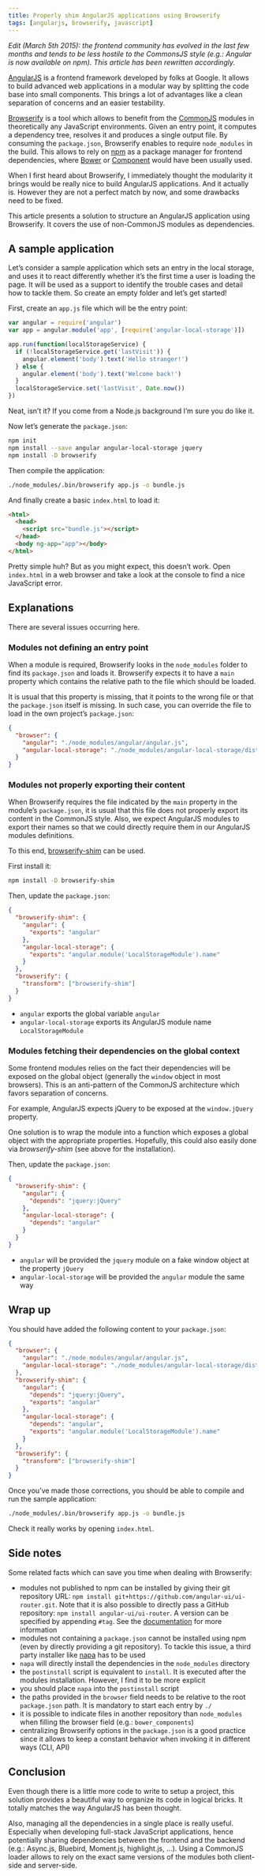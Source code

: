 ```yaml
---
title: Properly shim AngularJS applications using Browserify
tags: [angularjs, browserify, javascript]
---
```


_Edit (March 5th 2015): the frontend community has evolved in the last few
months and tends to be less hostile to the CommonsJS style (e.g.: Angular is
now available on npm). This article has been rewritten accordingly._

[AngularJS](https://angularjs.org/) is a frontend framework developed by
folks at Google. It allows to build advanced web applications in a modular
way by splitting the code base into small components. This brings a lot of
advantages like a clean separation of concerns and an easier testability.

[Browserify](http://browserify.org/) is a tool which allows to benefit from
the [CommonJS](http://wiki.commonjs.org/wiki/CommonJS) modules in
theoretically any JavaScript environments. Given an entry point, it computes
a dependency tree, resolves it and produces a single output file. By
consuming the `package.json`, Browserify enables to require `node_modules` in
the build. This allows to rely on [npm](https://www.npmjs.com/) as a package
manager for frontend dependencies, where [Bower](https://bower.io/) or
[Component](http://component.github.io/) would have been usually used.

When I first heard about Browserify, I immediately thought the modularity it
brings would be really nice to build AngularJS applications. And it actually
is. However they are not a perfect match by now, and some drawbacks need to
be fixed.

This article presents a solution to structure an AngularJS application using
Browserify. It covers the use of non-CommonJS modules as dependencies.

## A sample application

Let’s consider a sample application which sets an entry in the local storage,
and uses it to react differently whether it’s the first time a user is
loading the page. It will be used as a support to identify the trouble cases
and detail how to tackle them. So create an empty folder and let’s get
started!

First, create an `app.js` file which will be the entry point:

```javascript
var angular = require('angular')
var app = angular.module('app', [require('angular-local-storage')])

app.run(function(localStorageService) {
  if (!localStorageService.get('lastVisit')) {
    angular.element('body').text('Hello stranger!')
  } else {
    angular.element('body').text('Welcome back!')
  }
  localStorageService.set('lastVisit', Date.now())
})
```

Neat, isn’t it? If you come from a Node.js background I’m sure you do like it.

Now let’s generate the `package.json`:

```bash
npm init
npm install --save angular angular-local-storage jquery
npm install -D browserify
```

Then compile the application:

```bash
./node_modules/.bin/browserify app.js -o bundle.js
```

And finally create a basic `index.html` to load it:

```html
<html>
  <head>
    <script src="bundle.js"></script>
  </head>
  <body ng-app="app"></body>
</html>
```

Pretty simple huh? But as you might expect, this doesn’t work. Open
`index.html` in a web browser and take a look at the console to find a nice
JavaScript error.

## Explanations

There are several issues occurring here.

### Modules not defining an entry point

When a module is required, Browserify looks in the `node_modules` folder to
find its `package.json` and loads it. Browserify expects it to have a `main`
property which contains the relative path to the file which should be loaded.

It is usual that this property is missing, that it points to the wrong file
or that the `package.json` itself is missing. In such case, you can override
the file to load in the own project’s `package.json`:

```json
{
  "browser": {
    "angular": "./node_modules/angular/angular.js",
    "angular-local-storage": "./node_modules/angular-local-storage/dist/angular-local-storage.js"
  }
}
```

### Modules not properly exporting their content

When Browserify requires the file indicated by the `main` property in the
module’s `package.json`, it is usual that this file does not properly export
its content in the CommonJS style. Also, we expect AngularJS modules to
export their names so that we could directly require them in our AngularJS
modules definitions.

To this end, [browserify-shim](https://github.com/thlorenz/browserify-shim) can be used.

First install it:

```bash
npm install -D browserify-shim
```

Then, update the `package.json`:

```json
{
  "browserify-shim": {
    "angular": {
      "exports": "angular"
    },
    "angular-local-storage": {
      "exports": "angular.module('LocalStorageModule').name"
    }
  },
  "browserify": {
    "transform": ["browserify-shim"]
  }
}
```

- `angular` exports the global variable `angular`
- `angular-local-storage` exports its AngularJS module name `LocalStorageModule`

### Modules fetching their dependencies on the global context

Some frontend modules relies on the fact their dependencies will be exposed
on the global object (generally the `window` object in most browsers). This is
an anti-pattern of the CommonJS architecture which favors separation of
concerns.

For example, AngularJS expects jQuery to be exposed at the `window.jQuery`
property.

One solution is to wrap the module into a function which exposes a global
object with the appropriate properties. Hopefully, this could also easily
done via _browserify-shim_ (see above for the installation).

Then, update the `package.json`:

```json
{
  "browserify-shim": {
    "angular": {
      "depends": "jquery:jQuery"
    },
    "angular-local-storage": {
      "depends": "angular"
    }
  }
}
```

- `angular` will be provided the `jquery` module on a fake window object at the property `jQuery`
- `angular-local-storage` will be provided the `angular` module the same way

## Wrap up

You should have added the following content to your `package.json`:

```json
{
  "browser": {
    "angular": "./node_modules/angular/angular.js",
    "angular-local-storage": "./node_modules/angular-local-storage/dist/angular-local-storage.js"
  },
  "browserify-shim": {
    "angular": {
      "depends": "jquery:jQuery",
      "exports": "angular"
    },
    "angular-local-storage": {
      "depends": "angular",
      "exports": "angular.module('LocalStorageModule').name"
    }
  },
  "browserify": {
    "transform": ["browserify-shim"]
  }
}
```

Once you’ve made those corrections, you should be able to compile and run the sample application:

```bash
./node_modules/.bin/browserify app.js -o bundle.js
```

Check it really works by opening `index.html`.

## Side notes

Some related facts which can save you time when dealing with Browserify:

- modules not published to npm can be installed by giving their git
  repository URL: `npm install git+https://github.com/angular-ui/ui-router.git`.
  Note that it is also possible to directly pass a GitHub repository: `npm install angular-ui/ui-router`. A version can be specified by appending `#tag`. See the [documentation](https://docs.npmjs.com/cli/install) for more information
- modules not containing a `package.json` cannot be installed using npm (even
  by directly providing a git repository). To tackle this issue, a third party
  installer like [napa](https://github.com/shama/napa) has to be used
- `napa` will directly install the dependencies in the `node_modules` directory
- the `postinstall` script is equivalent to `install`. It is executed after the
  modules installation. However, I find it to be more explicit
- you should place `napa` into the `postinstall` script
- the paths provided in the `browser` field needs to be relative to the root
  `package.json` path. It is mandatory to start each entry by `./`
- it is possible to indicate files in another repository than `node_modules`
  when filling the browser field (e.g.: `bower_components`)
- centralizing Browserify options in the `package.json` is a good practice
  since it allows to keep a constant behavior when invoking it in different
  ways (CLI, API)

## Conclusion

Even though there is a little more code to write to setup a project, this
solution provides a beautiful way to organize its code in logical bricks. It
totally matches the way AngularJS has been thought.

Also, managing all the dependencies in a single place is really useful.
Especially when developing full-stack JavaScript applications, hence
potentially sharing dependencies between the frontend and the backend (e.g.:
Async.js, Bluebird, Moment.js, highlight.js, …). Using a CommonJS loader
allows to rely on the exact same versions of the modules both client-side and
server-side.
